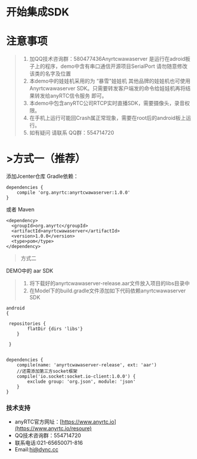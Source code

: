# 开始集成SDK

# 注意事项

>1. 加QQ技术咨询群：580477436Anyrtcwawaserver 是运行在adroid板子上的程序，demo中含有串口通信开源项目SerialPort 请勿随意修改该类的名字及位置
>2. 本demo中的娃娃机采用的为 “暴雪"娃娃机  其他品牌的娃娃机也可使用Anyrtcwawaserver SDK。只需要转发客户端发的命令给娃娃机再将结果转发给anyRTC信令服务
即可。
>3. 本demo中包含anyRTC公司RTCP实时直播SDK，需要摄像头，录音权限。
>4. 在手机上运行可能回Crash属正常现象，需要在root后的android板上运行。
>5. 如有疑问 请联系 QQ群：554714720




# >方式一（推荐）

添加Jcenter仓库 Gradle依赖：

```
dependencies {
    compile 'org.anyrtc:anyrtcwawaserver:1.0.0'
}
```

或者 Maven
```
<dependency>
  <groupId>org.anyrtc</groupId>
  <artifactId>anyrtcwawaserver</artifactId>
  <version>1.0.0</version>
  <type>pom</type>
</dependency>
```

>方式二

 DEMO中的 aar SDK

>1. 将下载好的anyrtcwawaserver-release.aar文件放入项目的libs目录中
>2. 在Model下的build.gradle文件添加如下代码依赖anyrtcwawaserver SDK

```
android
{

 repositories {
        flatDir {dirs 'libs'}
    }
    
 }
    
```
```
dependencies {
    compile(name: 'anyrtcwawaserver-release', ext: 'aar')
    //还需添加第三方socket框架
    compile('io.socket:socket.io-client:1.0.0') {
        exclude group: 'org.json', module: 'json'
    }
}
```

### 技术支持
- anyRTC官方网址：[https://www.anyrtc.io](https://www.anyrtc.io/resoure)
- QQ技术咨询群：554714720
- 联系电话:021-65650071-816
- Email:hi@dync.cc
